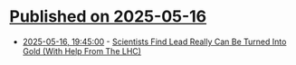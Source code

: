 # [Published on 2025-05-16](index.md)

* [2025-05-16, 19:45:00](https://soylentnews.org/article.pl?sid=25/05/15/0827220&from=rss) - [Scientists Find Lead Really Can Be Turned Into Gold (With Help From The LHC)](https://soylentnews.org/article.pl?sid=25/05/15/0827220&from=rss)
